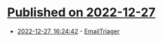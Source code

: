 # [Published on 2022-12-27](index.md)

* [2022-12-27, 16:24:42](https://news.ycombinator.com/item?id=34150040) - [EmailTriager](https://www.emailtriager.com/)
